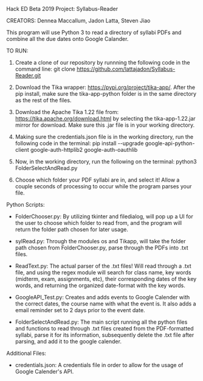 Hack ED Beta 2019 Project: Syllabus-Reader

CREATORS: Dennea Maccallum, Jadon Latta, Steven Jiao

This program will use Python 3 to read a directory of syllabi PDFs and combine all the due dates onto Google Calander.

TO RUN:
1. Create a clone of our repository by runnning the following code in the command line: git clone https://github.com/lattajadon/Syllabus-Reader.git

2. Download the Tika wrapper: https://pypi.org/project/tika-app/. After the pip install, make sure the tika-app-python folder is in the same directory as the rest of the files.

3. Download the Apache Tika 1.22 file from: https://tika.apache.org/download.html by selecting the tika-app-1.22.jar mirror for download. Make sure this .jar file is in your working directory.

4. Making sure the credentials.json file is in the working directory, run the following code in the terminal: pip install --upgrade google-api-python-client google-auth-httplib2 google-auth-oauthlib

5. Now, in the working directory, run the following on the terminal: python3 FolderSelectAndRead.py

6. Choose which folder your PDF syllabi are in, and select it! Allow a couple seconds of processing to occur while the program parses your file. 

Python Scripts:
* FolderChooser.py: By utilizing tkinter and filedialog, will pop up a 	UI for the user to choose which folder to read from, and the program will return the folder path chosen for later usage. 
	
* sylRead.py: Through the modules os and Tikapp, will take the folder path chosen from FolderChooser.py, parse through the PDFs into .txt files.
	
* ReadText.py: The actual parser of the .txt files! Will read through a .txt file, and using the regex module will search for class name, key words (midterm, exam, assignments, etc), their corresponding dates of the key words, and returning the organized date-format with the key words. 

* GoogleAPI_Test.py: Creates and adds events to Google Calender with the correct dates, the course name with what the event is. It also adds a email reminder set to 2 days prior to the event date. 

* FolderSelectAndRead.py: The main script running all the python files and functions to read through .txt files created from the PDF-formatted syllabi, parse it for its information, subsequently delete the .txt file after parsing, and add it to the google calender. 

Additional Files:
* credentials.json: A credentials file in order to allow for the usage of Google Calender's API.












